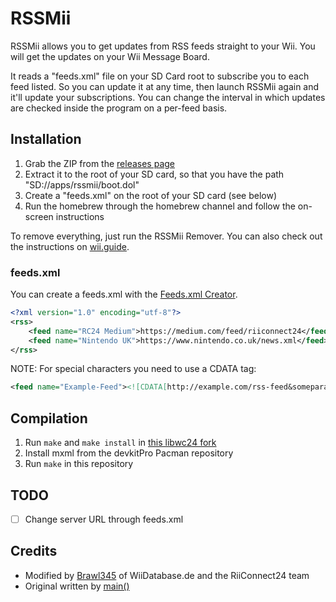 RSSMii
======
RSSMii allows you to get updates from RSS feeds straight to your Wii. You will get the updates on your Wii Message Board.

It reads a "feeds.xml" file on your SD Card root to subscribe you to each feed listed. So you can update it at any time, then launch RSSMii again and it'll update your subscriptions. You can change the interval in which updates are checked inside the program on a per-feed basis.

## Installation
1. Grab the ZIP from the [releases page](https://github.com/RiiConnect24/RSSMii/releases)
2. Extract it to the root of your SD card, so that you have the path "SD://apps/rssmii/boot.dol"
3. Create a "feeds.xml" on the root of your SD card (see below)
4. Run the homebrew through the homebrew channel and follow the on-screen instructions

To remove everything, just run the RSSMii Remover. You can also check out the instructions on [wii.guide](https://wii.guide/rssmii).

### feeds.xml
You can create a feeds.xml with the [Feeds.xml Creator](https://github.com/RiiConnect24/rssmii/releases).
```xml
<?xml version="1.0" encoding="utf-8"?>
<rss>
    <feed name="RC24 Medium">https://medium.com/feed/riiconnect24</feed>
    <feed name="Nintendo UK">https://www.nintendo.co.uk/news.xml</feed>
</rss>
```

NOTE: For special characters you need to use a CDATA tag:
```xml
<feed name="Example-Feed"><![CDATA[http://example.com/rss-feed&someparam=true]]></feed>
```

## Compilation
1. Run `make` and `make install` in [this libwc24 fork](https://github.com/WiiDatabase/wmb-asm/tree/master/libwc24/libwc24)
2. Install mxml from the devkitPro Pacman repository
3. Run `make` in this repository

## TODO
- [ ] Change server URL through feeds.xml

## Credits
* Modified by [Brawl345](https://github.com/WiiDatabase/RSSMii) of WiiDatabase.de and the RiiConnect24 team
* Original written by [main()](https://github.com/Gamer125/rssmii/tree/master/rssmii)
